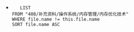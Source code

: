 *   
    ```dataview
	   LIST
	FROM "408/补充资料/操作系统/内存管理/内存优化技术"
	WHERE file.name != this.file.name
	SORT file.name ASC
    ```
